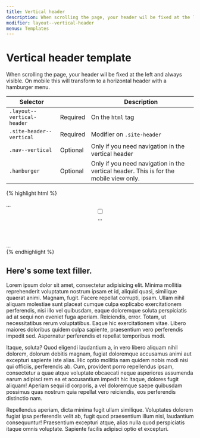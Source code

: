 ```yaml
---
title: Vertical header
description: When scrolling the page, your header wil be fixed at the left and always visible.
modifier: layout--vertical-header
menus: Templates
---
```


# Vertical header template

When scrolling the page, your header wil be fixed at the left and always visible.
On mobile this will transform to a horizontal header with a hamburger menu.

<table class="table table--horizontal-borders">
	<thead>
		<tr>
			<th>Selector</th>
			<th></th>
			<th>Description</th>
		</tr>
	</thead>
	<tbody>
		<tr>
			<td><code>.layout--vertical-header</code></td>
			<td><span class="label label--warning">Required</span></td>
			<td>On the <code>html</code> tag</td>
		</tr>
		<tr>
			<td><code>.site-header--vertical</code></td>
			<td><span class="label label--warning">Required</span></td>
			<td>Modifier on <code>.site-header</code></td>
		</tr>
		<tr>
			<td><code>.nav--vertical</code></td>
			<td><span class="label label--info">Optional</span></td>
			<td>Only if you need navigation in the vertical header</td>
		</tr>
		<tr>
			<td><code>.hamburger</code></td>
			<td><span class="label label--info">Optional</span></td>
			<td>Only if you need navigation in the vertical header. This is for the mobile view only.</td>
		</tr>
	</tbody>
</table>

{% highlight html %}
<!DOCTYPE html>
<html lang="en" class="no-js layout--vertical-header">
<head>...</head>
<body>
	<header class="site-header site-header--vertical">
		<div class="site-header__section">
			<!-- app icon here -->
		</div>
		<input type="checkbox" class="hamburger__checkbox" id="nav-toggle">
		<label for="nav-toggle" class="hamburger" role="button" aria-label="Toggle the menu">
			<span class="hamburger__line" role="none presentation"></span>
			<span class="hamburger__line" role="none presentation"></span>
			<span class="hamburger__line" role="none presentation"></span>
		</label>
		<nav class="nav nav--vertical">...</nav>
	</header>
	<main class="main-container" role="main">
		<div class="main-content">
			<div class="container">
				...
			</div>
		</div>
	</main>
</body>
</html>
{% endhighlight %}

## Here's some text filler.

Lorem ipsum dolor sit amet, consectetur adipisicing elit. Minima mollitia reprehenderit voluptatum nostrum ipsam et id, aliquid quasi, similique quaerat animi. Magnam, fugit. Facere repellat corrupti, ipsam. Ullam nihil aliquam molestiae sunt placeat cumque culpa explicabo exercitationem perferendis, nisi illo vel quibusdam, eaque doloremque soluta perspiciatis ad at sequi non eveniet fuga aperiam. Reiciendis, error. Totam, ut necessitatibus rerum voluptatibus. Eaque hic exercitationem vitae. Libero maiores doloribus quidem culpa sapiente, praesentium vero perferendis impedit sed. Aspernatur perferendis et repellat temporibus modi.

Itaque, soluta? Quod eligendi laudantium a, in vero libero aliquam nihil dolorem, dolorum debitis magnam, fugiat doloremque accusamus animi aut excepturi sapiente iste alias. Hic optio mollitia nam quidem nobis modi nisi qui officiis, perferendis ab. Cum, provident porro repellendus ipsam, consectetur a quae atque voluptate obcaecati neque asperiores assumenda earum adipisci rem ea et accusantium impedit hic itaque, dolores fugit aliquam! Aperiam sequi id corporis, a vel doloremque saepe quibusdam possimus quas nostrum quia repellat vero reiciendis, eos perferendis distinctio nam.

Repellendus aperiam, dicta minima fugit ullam similique. Voluptates dolorem fugiat ipsa perferendis velit ab, fugit quod praesentium illum nisi, laudantium consequuntur! Praesentium excepturi atque, alias nulla quod perspiciatis itaque omnis voluptate. Sapiente facilis adipisci optio et excepturi.

